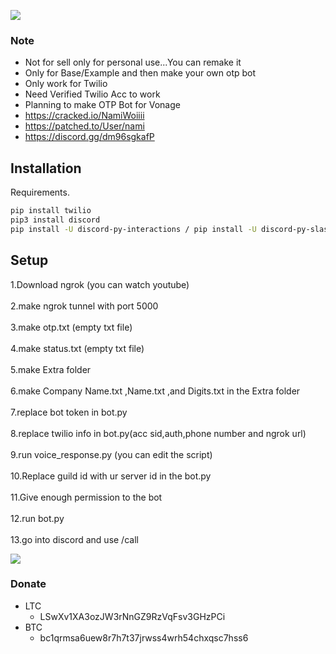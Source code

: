 ![](https://dcbadge.vercel.app/api/shield/423747377506025472)

### Note
- Not for sell only  for personal use...You can remake it
- Only for Base/Example and then make your own otp bot
- Only work for Twilio
- Need Verified Twilio Acc to work
- Planning to make OTP Bot for Vonage
- https://cracked.io/NamiWoiiii
- https://patched.to/User/nami
- https://discord.gg/dm96sgkafP

## Installation

Requirements.

```bash
pip install twilio
pip3 install discord
pip install -U discord-py-interactions / pip install -U discord-py-slash-command
```

## Setup

1.Download ngrok (you can watch youtube)\
\
2.make ngrok tunnel with port 5000\
\
3.make otp.txt (empty txt file)\
\
4.make status.txt (empty txt file)\
\
5.make Extra folder\
\
6.make Company Name.txt ,Name.txt ,and  Digits.txt in the Extra folder\
\
7.replace bot token in bot.py\
\
8.replace twilio info in bot.py(acc sid,auth,phone number and ngrok url)\
\
9.run voice_response.py (you can edit the script)\
\
10.Replace guild id with ur server id in the bot.py\
\
11.Give enough permission to the bot\
\
12.run bot.py\
\
13.go into discord and use /call

![](https://i.imgur.com/5FoweFz.jpg)

### Donate
- LTC
   - LSwXv1XA3ozJW3rNnGZ9RzVqFsv3GHzPCi
- BTC
   - bc1qrmsa6uew8r7h7t37jrwss4wrh54chxqsc7hss6
